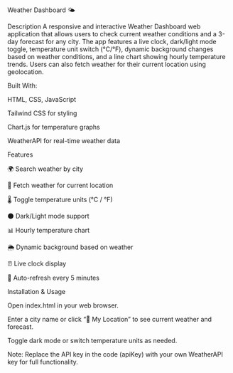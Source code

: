 Weather Dashboard 🌤️

Description
A responsive and interactive Weather Dashboard web application that allows users to check current weather conditions and a 3-day forecast for any city. The app features a live clock, dark/light mode toggle, temperature unit switch (°C/°F), dynamic background changes based on weather conditions, and a line chart showing hourly temperature trends. Users can also fetch weather for their current location using geolocation.

Built With:

HTML, CSS, JavaScript

Tailwind CSS
 for styling

Chart.js
 for temperature graphs

WeatherAPI
 for real-time weather data

Features

🌍 Search weather by city

📍 Fetch weather for current location

🌡️ Toggle temperature units (°C / °F)

🌑 Dark/Light mode support

📊 Hourly temperature chart

🌦️ Dynamic background based on weather

⏰ Live clock display

🔄 Auto-refresh every 5 minutes

Installation & Usage


Open index.html in your web browser.

Enter a city name or click “📍 My Location” to see current weather and forecast.

Toggle dark mode or switch temperature units as needed.

Note: Replace the API key in the code (apiKey) with your own WeatherAPI key for full functionality.
